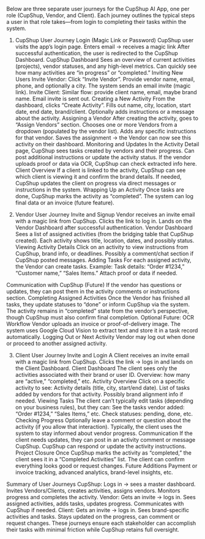 Below are three separate user journeys for the CupShup AI App, one per role (CupShup, Vendor, and Client). Each journey outlines the typical steps a user in that role takes—from login to completing their tasks within the system.

1. CupShup User Journey
Login (Magic Link or Password)
CupShup user visits the app’s login page.
Enters email → receives a magic link 
After successful authentication, the user is redirected to the CupShup Dashboard.
CupShup Dashboard
Sees an overview of current activities (projects), vendor statuses, and any high-level metrics.
Can quickly see how many activities are “in progress” or “completed.”
Inviting New Users
Invite Vendor:
Click “Invite Vendor”.
Provide vendor name, email, phone, and optionally a city.
The system sends an email invite (magic link).
Invite Client:
Similar flow: provide client name, email, maybe brand name.
Email invite is sent out.
Creating a New Activity
From the dashboard, clicks “Create Activity”.
Fills out name, city, location, start date, end date, brand/client.
Optionally adds instructions or a message about the activity.
Assigning a Vendor
After creating the activity, goes to “Assign Vendors” section.
Chooses one or more Vendors from a dropdown (populated by the vendor list).
Adds any specific instructions for that vendor.
Saves the assignment → the Vendor can now see this activity on their dashboard.
Monitoring and Updates
In the Activity Detail page, CupShup sees tasks created by vendors and their progress.
Can post additional instructions or update the activity status.
If the vendor uploads proof or data via OCR, CupShup can check extracted info here.
Client Overview
If a client is linked to the activity, CupShup can see which client is viewing it and confirm the brand details.
If needed, CupShup updates the client on progress via direct messages or instructions in the system.
Wrapping Up an Activity
Once tasks are done, CupShup marks the activity as “completed”.
The system can log final data or an invoice (future feature).

2. Vendor User Journey
Invite and Signup
Vendor receives an invite email with a magic link from CupShup.
Clicks the link to log in.
Lands on the Vendor Dashboard after successful authentication.
Vendor Dashboard
Sees a list of assigned activities (from the bridging table that CupShup created).
Each activity shows title, location, dates, and possibly status.
Viewing Activity Details
Click on an activity to view instructions from CupShup, brand info, or deadlines.
Possibly a comment/chat section if CupShup posted messages.
Adding Tasks
For each assigned activity, the Vendor can create tasks. Example:
Task details: “Order #1234,” “Customer name,” “Sales Items.”
Attach proof or data if needed.

Communication with CupShup (Future)
If the vendor has questions or updates, they can post them in the activity comments or instructions section.
Completing Assigned Activities
Once the Vendor has finished all tasks, they update statuses to “done” or inform CupShup via the system.
The activity remains in “completed” state from the vendor’s perspective, though CupShup must also confirm final completion.
Optional Future: OCR Workflow
Vendor uploads an invoice or proof-of-delivery image.
The system uses Google Cloud Vision to extract text and store it in a task record automatically.
Logging Out or Next Activity
Vendor may log out when done or proceed to another assigned activity.

3. Client User Journey
Invite and Login
A Client receives an invite email with a magic link from CupShup.
Clicks the link → logs in and lands on the Client Dashboard.
Client Dashboard
The client sees only the activities associated with their brand or user ID.
Overview: how many are “active,” “completed,” etc.
Activity Overview
Click on a specific activity to see:
Activity details (title, city, start/end date).
List of tasks added by vendors for that activity.
Possibly brand alignment info if needed.
Viewing Tasks
The client can’t typically edit tasks (depending on your business rules), but they can:
See the tasks vendor added: “Order #1234,” “Sales Items,” etc.
Check statuses: pending, done, etc.
Checking Progress
Optionally leave a comment or question about the activity (if you allow that interaction).
Typically, the client uses the system to stay informed about vendor progress.
Communication
If the client needs updates, they can post in an activity comment or message CupShup.
CupShup can respond or update the activity instructions.
Project Closure
Once CupShup marks the activity as “completed,” the client sees it in a “Completed Activities” list.
The client can confirm everything looks good or request changes.
Future Additions
Payment or invoice tracking, advanced analytics, brand-level insights, etc.

Summary of User Journeys
CupShup:
Logs in → sees a master dashboard.
Invites Vendors/Clients, creates activities, assigns vendors.
Monitors progress and completes the activity.
Vendor:
Gets an invite → logs in.
Sees assigned activities, adds tasks, updates progress.
Communicates with CupShup if needed.
Client:
Gets an invite → logs in.
Sees brand-specific activities and tasks.
Stays updated on the progress, can comment or request changes.
These journeys ensure each stakeholder can accomplish their tasks with minimal friction while CupShup retains full oversight.

